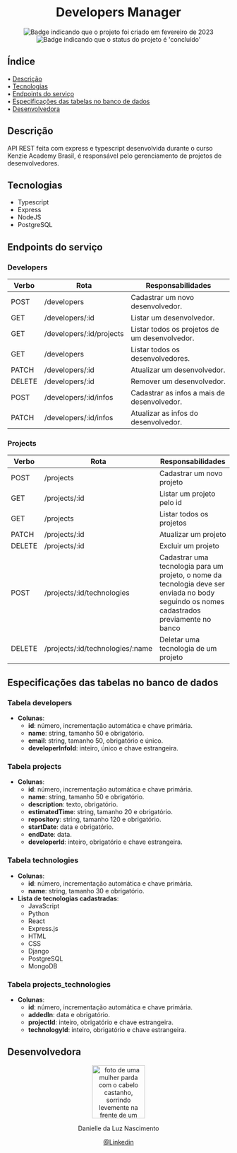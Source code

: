 <h1 align="center">Developers Manager</h1>

<p align="center">
    <img alt="Badge indicando que o projeto foi criado em fevereiro de 2023" src="https://img.shields.io/badge/Data%20de%20cria%C3%A7%C3%A3o-Fevereiro%2F2023-blue">
    <img alt="Badge indicando que o status do projeto é 'concluído'" src="https://img.shields.io/badge/Status-Concluído-yellow">
</p>

## Índice

• <a href="#descricao">Descrição</a>
<br>
• <a href="#tecnologias">Tecnologias</a>
<br>
• <a href="#endpoints">Endpoints do serviço</a>
<br>
• <a href="#bd">Especificações das tabelas no banco de dados</a>
<br>
• <a href="#Desenvolvedora">Desenvolvedora</a>
<br>
<p align="center">
</p>


<h2 id="descricao">Descrição</h2>
API REST feita com express e typescript desenvolvida durante o curso Kenzie Academy Brasil, é responsável pelo gerenciamento de projetos de desenvolvedores.

<h2 id="tecnologias">Tecnologias</h2>

- Typescript
- Express
- NodeJS
- PostgreSQL

<h2 id="endpoints">Endpoints do serviço</h2>

### Developers

| Verbo  | Rota                  | Responsabilidades                               |
| ------ | --------------------- | ----------------------------------------------- |
| POST   | /developers           | Cadastrar um novo desenvolvedor.                |
| GET    | /developers/:id       | Listar um desenvolvedor.                        |
| GET    | /developers/:id/projects | Listar todos os projetos de um desenvolvedor. |
| GET    | /developers           | Listar todos os desenvolvedores.                |
| PATCH  | /developers/:id       | Atualizar um desenvolvedor.                     |
| DELETE | /developers/:id       | Remover um desenvolvedor.                       |
| POST   | /developers/:id/infos | Cadastrar as infos a mais de desenvolvedor.      |
| PATCH  | /developers/:id/infos | Atualizar as infos do desenvolvedor.             |

### Projects

| Verbo  | Rota                           | Responsabilidades                                                                                         |
| ------ | ------------------------------ | --------------------------------------------------------------------------------------------------------- |
| POST   | /projects                      | Cadastrar um novo projeto                                                                                 |
| GET    | /projects/:id                  | Listar um projeto pelo id                                                                                 |
| GET    | /projects                      | Listar todos os projetos                                                                                   |
| PATCH  | /projects/:id                  | Atualizar um projeto                                                                                       |
| DELETE | /projects/:id                  | Excluir um projeto                                                                                         |
| POST   | /projects/:id/technologies     | Cadastrar uma tecnologia para um projeto, o nome da tecnologia deve ser enviada no body seguindo os nomes cadastrados previamente no banco |
| DELETE | /projects/:id/technologies/:name | Deletar uma tecnologia de um projeto                                                                       |


<h2 id="bd">Especificações das tabelas no banco de dados</h2>

### Tabela developers

- **Colunas**:
    - **id**: número, incrementação automática e chave primária.
    - **name**: string, tamanho 50 e obrigatório.
    - **email**: string, tamanho 50, obrigatório e único.
    - **developerInfoId**: inteiro, único e chave estrangeira.

### Tabela projects
- **Colunas**:
    - **id**: número, incrementação automática e chave primária.
    - **name**: string, tamanho 50 e obrigatório.
    - **description**: texto, obrigatório.
    - **estimatedTime**: string, tamanho 20 e obrigatório.
    - **repository**: string, tamanho 120 e obrigatório.
    - **startDate**: data e obrigatório.
    - **endDate**: data.
    - **developerId**: inteiro, obrigatório e chave estrangeira.

### Tabela technologies

- **Colunas**:
    - **id**: número, incrementação automática e chave primária.
    - **name**: string, tamanho 30 e obrigatório.
- **Lista de tecnologias cadastradas**:
    - JavaScript
    - Python
    - React
    - Express.js
    - HTML
    - CSS
    - Django
    - PostgreSQL
    - MongoDB

### Tabela projects_technologies

- **Colunas**:
    - **id**: número, incrementação automática e chave primária.
    - **addedIn**: data e obrigatório.
    - **projectId**: inteiro, obrigatório e chave estrangeira.
    - **technologyId**: inteiro, obrigatório e chave estrangeira.

<h2 id="Desenvolvedora">Desenvolvedora</h2>

<p align="center">
  <a href="https://github.com/Danielle-Luz">
    <img width="120px" src="https://avatars.githubusercontent.com/u/99164019?v=4" alt="foto de uma mulher parda com o cabelo castanho, sorrindo levemente na frente de um fundo verde com bits">
  </a>
</p>

<p align="center">
Danielle da Luz Nascimento
</p>

<p align="center">
<a href="https://www.linkedin.com/in/danielle-da-luz-nascimento/">@Linkedin</a>
</p>
